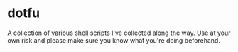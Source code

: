 # dotfu

A collection of various shell scripts I've collected along the way. Use at your own risk and please make sure you know what you're doing beforehand.